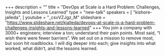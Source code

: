 +++
description = ""
title = "DevOps at Scale is a Hard Problem: Challenges, Insights and Lessons Learned"
type = "new-talk"
speakers = [
        "kishore-jalleda",
]
youtube = "_csvVZJgz_M"
slideshare = "https://www.slideshare.net/kjalleda/devops-at-scale-is-a-hard-problem-challenges-insights-and-lessons-learned"
+++
You join a company with 3000+ engineers; interview a ton; understand their pain points. Most said, “I wish there were fewer barriers”. We set out on a mission to remove most, but soon hit roadblocks. I will dig deeper into each; give insights into what worked, what didn’t, and the lessons learned.
